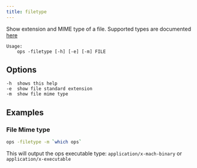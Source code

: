 ```yaml
---
title: filetype
---
```


Show extension and MIME type of a file.
Supported types are documented [here](https://github.com/h2non/filetype?tab=readme-ov-file#supported-types)

```text
Usage:
    ops -filetype [-h] [-e] [-m] FILE
```

## Options

```
-h  shows this help
-e  show file standard extension
-m  show file mime type
```

## Examples

### File Mime type

```bash
ops -filetype -m `which ops`
```

This will output the ops executable type:
``application/x-mach-binary`` or `application/x-executable`

